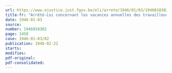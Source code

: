 ```yaml
---
url: https://www.ejustice.just.fgov.be/eli/arrete/1946/01/03/1946010302/justel
title-fr: "Arrêté-Loi concernant les vacances annuelles des travailleurs salariés"
date: 1946-01-03
source:
number: 1946010302
page: 1458
case: 1946-01-03/02
publication: 1946-02-22
starts:
modifies:
pdf-original:
pdf-consolidated:
---
```


